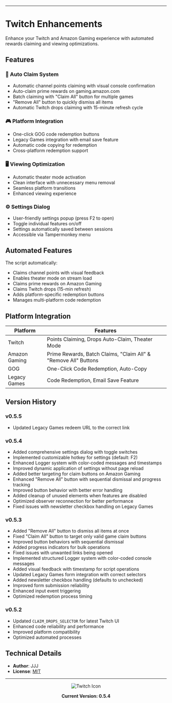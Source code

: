 
---
# Twitch Enhancements

Enhance your Twitch and Amazon Gaming experience with automated rewards claiming and viewing optimizations.

## Features

### 💎 Auto Claim System
- Automatic channel points claiming with visual console confirmation
- Auto-claim prime rewards on gaming.amazon.com
- Batch claiming with "Claim All" button for multiple games
- "Remove All" button to quickly dismiss all items
- Automatic Twitch drops claiming with 15-minute refresh cycle

### 🎮 Platform Integration
- One-click GOG code redemption buttons
- Legacy Games integration with email save feature
- Automatic code copying for redemption
- Cross-platform redemption support

### 🖥️ Viewing Optimization
- Automatic theater mode activation
- Clean interface with unnecessary menu removal
- Seamless platform transitions
- Enhanced viewing experience

### ⚙️ Settings Dialog
- User-friendly settings popup (press F2 to open)
- Toggle individual features on/off
- Settings automatically saved between sessions
- Accessible via Tampermonkey menu

## Automated Features

The script automatically:
- Claims channel points with visual feedback
- Enables theater mode on stream load
- Claims prime rewards on Amazon Gaming
- Claims Twitch drops (15-min refresh)
- Adds platform-specific redemption buttons
- Manages multi-platform code redemption

## Platform Integration

| Platform | Features |
|----------|-----------|
| Twitch | Points Claiming, Drops Auto-Claim, Theater Mode |
| Amazon Gaming | Prime Rewards, Batch Claims, "Claim All" & "Remove All" Buttons |
| GOG | One-Click Code Redemption, Auto-Copy |
| Legacy Games | Code Redemption, Email Save Feature |

## Version History

### v0.5.5
- Updated Legacy Games redeem URL to the correct link

### v0.5.4
- Added comprehensive settings dialog with toggle switches
- Implemented customizable hotkey for settings (default: F2)
- Enhanced Logger system with color-coded messages and timestamps
- Improved dynamic application of settings without page reload
- Added better targeting for claim buttons on Amazon Gaming
- Enhanced "Remove All" button with sequential dismissal and progress tracking
- Improved button behavior with better error handling
- Added cleanup of unused elements when features are disabled
- Optimized observer reconnection for better performance
- Fixed issues with newsletter checkbox handling on Legacy Games

### v0.5.3
- Added "Remove All" button to dismiss all items at once
- Fixed "Claim All" button to target only valid game claim buttons
- Improved button behaviors with sequential dismissal
- Added progress indicators for bulk operations
- Fixed issues with unwanted links being opened
- Implemented structured Logger system with color-coded console messages
- Added visual feedback with timestamp for script operations
- Updated Legacy Games form integration with correct selectors
- Added newsletter checkbox handling (defaults to unchecked)
- Improved form submission reliability
- Enhanced input event triggering
- Optimized redemption process timing

### v0.5.2
- Updated `CLAIM_DROPS_SELECTOR` for latest Twitch UI
- Enhanced code reliability and performance
- Improved platform compatibility
- Optimized automated processes

## Technical Details

- **Author**: JJJ
- **License**: [MIT](https://choosealicense.com/licenses/mit/)

---

<div align="center">
<img src="https://www.google.com/s2/favicons?sz=64&domain=twitch.tv" alt="Twitch Icon">

**Current Version: 0.5.4**
</div>